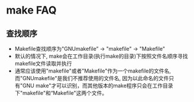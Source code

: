 # make FAQ
## 查找顺序
- Makefile查找顺序为"GNUmakefile” -> "makefile" -> "Makefile"  
- 默认的情况下, make会在工作目录(执行make的目录)下按照文件名顺序寻找makefile文件读取并执行  
- 通常应该使用"makefile"或者"Makefile"作为一个makefile的文件名, 而"GNUmakefile"是我们不推荐使用的文件名, 因为以此命名的文件只有"GNU make"才可以识别，而其他版本的make程序只会在工作目录下"makefile"和“Makefile"这两个文件。
